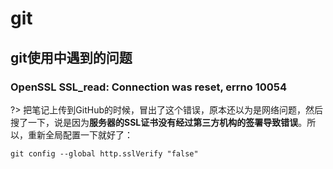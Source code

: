 # git



## git使用中遇到的问题



### OpenSSL SSL_read: Connection was reset, errno 10054

?> 把笔记上传到GitHub的时候，冒出了这个错误，原本还以为是网络问题，然后搜了一下，说是因为**服务器的SSL证书没有经过第三方机构的签署导致错误**。所以，重新全局配置一下就好了：

```shell
git config --global http.sslVerify "false"
```

